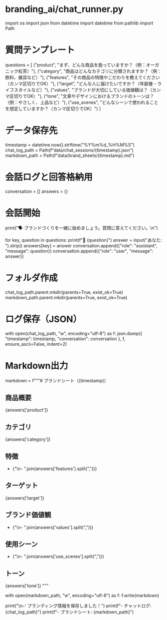 # branding_ai/chat_runner.py

import os
import json
from datetime import datetime
from pathlib import Path

# 質問テンプレート
questions = [
    ("product", "まず、どんな商品を扱っていますか？（例：オーガニック紅茶）"),
    ("category", "商品はどんなカテゴリに分類されますか？（例：飲料、雑貨など）"),
    ("features", "その商品の特徴やこだわりを教えてください（カンマ区切りでOK）"),
    ("target", "どんな人に届けたいですか？（年齢層・ライフスタイルなど）"),
    ("values", "ブランドが大切にしている価値観は？（カンマ区切りでOK）"),
    ("tone", "文章やデザインにおけるブランドのトーンは？（例：やさしく、上品など）"),
    ("use_scenes", "どんなシーンで使われることを想定していますか？（カンマ区切りでOK）")
]

# データ保存先
timestamp = datetime.now().strftime("%Y%m%d_%H%M%S")
chat_log_path = Path(f"data/chat_sessions/{timestamp}.json")
markdown_path = Path(f"data/brand_sheets/{timestamp}.md")

# 会話ログと回答格納用
conversation = []
answers = {}

# 会話開始
print("🗣 ブランドづくりを一緒に始めましょう。質問に答えてください。\n")

for key, question in questions:
    print(f"🤖 {question}")
    answer = input("あなた: ").strip()
    answers[key] = answer
    conversation.append({"role": "assistant", "message": question})
    conversation.append({"role": "user", "message": answer})

# フォルダ作成
chat_log_path.parent.mkdir(parents=True, exist_ok=True)
markdown_path.parent.mkdir(parents=True, exist_ok=True)

# ログ保存（JSON）
with open(chat_log_path, "w", encoding="utf-8") as f:
    json.dump({
        "timestamp": timestamp,
        "conversation": conversation
    }, f, ensure_ascii=False, indent=2)

# Markdown出力
markdown = f"""# ブランドシート（{timestamp}）

## 商品概要
{answers['product']}

## カテゴリ
{answers['category']}

## 特徴
- {"\n- ".join(answers['features'].split(","))}

## ターゲット
{answers['target']}

## ブランド価値観
- {"\n- ".join(answers['values'].split(","))}

## 使用シーン
- {"\n- ".join(answers['use_scenes'].split(","))}

## トーン
{answers['tone']}
"""

with open(markdown_path, "w", encoding="utf-8") as f:
    f.write(markdown)

print("\n✅ ブランディング情報を保存しました！")
print(f"- チャットログ: {chat_log_path}")
print(f"- ブランドシート: {markdown_path}")
